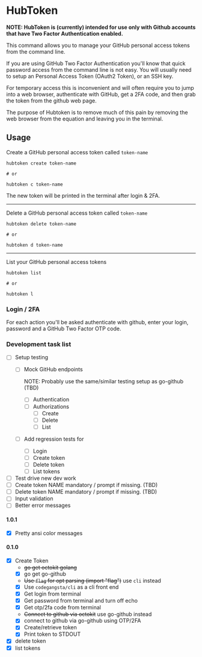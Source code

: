 # HubToken

**NOTE: HubToken is (currently) intended for use only with Github
accounts that have Two Factor Authentication enabled.**

This command allows you to manage your GitHub personal access tokens
from the command line.

If you are using GitHub Two Factor Authentication you'll know that
quick password access from the command line is not easy.  You will
usually need to setup an Personal Access Token (OAuth2 Token), or an
SSH key.

For temporary access this is inconvenient and will often require you
to jump into a web browser, authenticate with GitHub, get a 2FA code,
and then grab the token from the github web page.

The purpose of Hubtoken is to remove much of this pain by removing the
web browser from the equation and leaving you in the terminal.

## Usage

Create a GitHub personal access token called `token-name`

```
hubtoken create token-name

# or

hubtoken c token-name
```

The new token will be printed in the terminal after login & 2FA.

- - -

Delete a GitHub personal access token called `token-name`

```
hubtoken delete token-name

# or

hubtoken d token-name
```

- - -

List your GitHub personal access tokens

```
hubtoken list

# or

hubtoken l
```

### Login / 2FA

For each action you'll be asked authenticate with github, enter your
login, password and a GitHub Two Factor OTP code.

### Development task list

- [ ] Setup testing
    - [ ] Mock GitHub endpoints

        NOTE: Probably use the same/similar testing setup as go-github (TBD)

        - [ ] Authentication
        - [ ] Authorizations
            - [ ] Create
            - [ ] Delete
            - [ ] List

    - [ ] Add regression tests for
        - [ ] Login
        - [ ] Create token
        - [ ] Delete token
        - [ ] List tokens

- [ ] Test drive new dev work
- [ ] Create token NAME mandatory / prompt if missing. (TBD)
- [ ] Delete token NAME mandatory / prompt if missing. (TBD)
- [ ] Input validation
- [ ] Better error messages

#### 1.0.1

- [x] Pretty ansi color messages

#### 0.1.0

- [x] Create Token
    - ~~go get octokit golang~~
    - [x] go get go-github
    - ~~Use `flag` for opt parsing (import "flag")~~ use `cli` instead
    - [x] Use `codegangsta/cli` as a cli front end
    - [x] Get login from terminal
    - [x] Get password from terminal and turn off echo
    - [x] Get otp/2fa code from terminal
    - ~~Connect to github via octokit~~ use go-github instead
    - [x] connect to github via go-github using OTP/2FA
    - [x] Create/retrieve token
    - [x] Print token to STDOUT
- [x] delete token
- [x] list tokens
